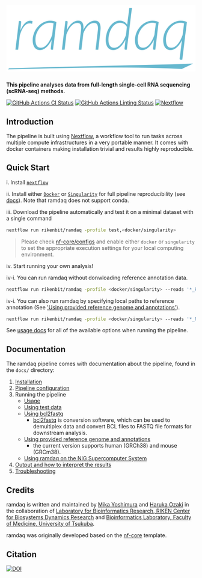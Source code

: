 # ![ramdaq](docs/images/ramdaq_logo_vectorized.svg)

**This pipeline analyses data from full-length single-cell RNA sequencing (scRNA-seq) methods.**

[![GitHub Actions CI Status](https://github.com/rikenbit/ramdaq/workflows/CI/badge.svg)](https://github.com/rikenbit/ramdaq/actions)
[![GitHub Actions Linting Status](https://github.com/rikenbit/ramdaq/workflows/linting/badge.svg)](https://github.com/rikenbit/ramdaq/actions)
[![Nextflow](https://img.shields.io/badge/nextflow-%E2%89%A519.10.0-brightgreen.svg)](https://www.nextflow.io/)

<!-- [![Docker](https://img.shields.io/docker/automated/nfcore/ramdaq.svg)](https://hub.docker.com/r/myoshimura080822/ramdaq) -->

## Introduction

The pipeline is built using [Nextflow](https://www.nextflow.io), a workflow tool to run tasks across multiple compute infrastructures in a very portable manner. It comes with docker containers making installation trivial and results highly reproducible.

## Quick Start

i. Install [`nextflow`](https://nf-co.re/usage/installation)

ii. Install either [`Docker`](https://docs.docker.com/engine/installation/) or [`Singularity`](https://www.sylabs.io/guides/3.0/user-guide/) for full pipeline reproducibility (see [docs](https://nf-co.re/usage/configuration#basic-configuration-profiles)). Note that ramdaq does not support conda.

iii. Download the pipeline automatically and test it on a minimal dataset with a single command

```bash
nextflow run rikenbit/ramdaq -profile test,<docker/singularity>
```

> Please check [nf-core/configs](https://github.com/nf-core/configs#documentation) and enable either `docker` or `singularity` to set the appropriate execution settings for your local computing environment.

iv. Start running your own analysis!

<!-- TODO: Update the default command above used to run the pipeline -->

iv-i. You can run ramdaq without donwloading reference annotation data.

```bash
nextflow run rikenbit/ramdaq -profile <docker/singularity> --reads '*_R{1,2}.fastq.gz' --genome GRCh38
```

iv-i. You can also run ramdaq by specifying local paths to reference annotation (See ['Using provided reference genome and annotations'](docs/local_annotation.md)).

```bash
nextflow run rikenbit/ramdaq -profile <docker/singularity> --reads '*_R{1,2}.fastq.gz' --genome GRCh38 --local_annot_dir <The directory path where the regerence genome and annotations are placed>
```

See [usage docs](docs/usage.md) for all of the available options when running the pipeline.

## Documentation

The ramdaq pipeline comes with documentation about the pipeline, found in the `docs/` directory:

1. [Installation](https://nf-co.re/usage/installation)
2. [Pipeline configuration](https://nf-co.re/usage/adding_own_config)
3. Running the pipeline
    * [Usage](docs/usage.md)
    * [Using test data](docs/test_data.md)
    * [Using bcl2fastq](bcl2fastq/README.md)
        * [bcl2fastq](https://support.illumina.com/sequencing/sequencing_software/bcl2fastq-conversion-software.html) is conversion software, which can be used to demultiplex data and convert BCL files to FASTQ file formats for downstream analysis.
    * [Using provided reference genome and annotations](docs/local_annotation.md)
        * the current version supports human (GRCh38) and mouse (GRCm38).
    * [Using ramdaq on the NIG Supercomputer System](docs/nig_supercomputer_system.md)
4. [Output and how to interpret the results](docs/output.md)
5. [Troubleshooting](https://nf-co.re/usage/troubleshooting)

## Credits

ramdaq is written and maintained by [Mika Yoshimura](https://github.com/myoshimura080822) and [Haruka Ozaki](https://github.com/yuifu) in the collaboration of [Laboratory for Bioinformatics Research, RIKEN Center for Biosystems Dynamics Research](https://bit.riken.jp/) and [Bioinformatics Laboratory, Faculty of Medicine, University of Tsukuba](https://sites.google.com/view/ozakilab).

ramdaq was originally developed based on the [nf-core](https://nf-co.re/) template.

## Citation

[![DOI](https://zenodo.org/badge/269006630.svg)](https://zenodo.org/badge/latestdoi/269006630)
